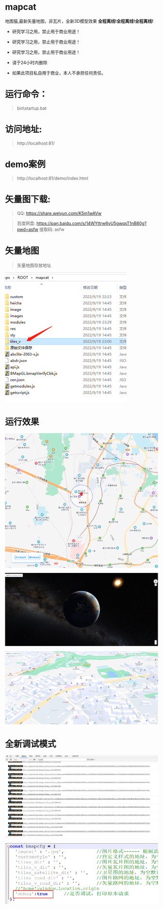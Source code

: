 # mapcat
地图猫,最新矢量地图，非瓦片，全新3D模型效果 **全程离线!全程离线!全程离线!**

* 研究学习之用，禁止用于商业用途！

* 研究学习之用，禁止用于商业用途！

* 研究学习之用，禁止用于商业用途！

* 请于24小时内删除

* 如果此项目私自用于商业，本人不承担任何责任。

# 运行命令：
> bin\startup.bat

# 访问地址:
> http://localhost:81/

# demo案例
> http://localhost:81/demo/index.html


# 矢量图下载:
> QQ: https://share.weiyun.com/K5m1wAVw

> 百度网盘: https://pan.baidu.com/s/14WYttrw6vU5gwqsT1nB80g?pwd=asfw 提取码: asfw



# 矢量地图
> 矢量地图存放地址

![矢量地图](md_Img/tiles_v.png)




# 运行效果


![运行效果1](md_Img/yxxg1.png)


![运行效果2](md_Img/yxxg2.png)


![运行效果3](md_Img/yxxg3.png)


# 全新调试模式

![debug模式1](md_Img/debug.png)


![debug模式2](md_Img/debug2.png)